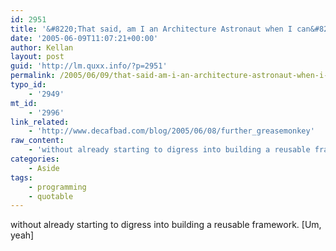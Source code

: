 ```yaml
---
id: 2951
title: '&#8220;That said, am I an Architecture Astronaut when I can&#8217;t get more than 10 minutes into a quick project&#8230;'
date: '2005-06-09T11:07:21+00:00'
author: Kellan
layout: post
guid: 'http://lm.quxx.info/?p=2951'
permalink: /2005/06/09/that-said-am-i-an-architecture-astronaut-when-i-cant-get-more-than-10-minutes-into-a-quick-project/
typo_id:
    - '2949'
mt_id:
    - '2996'
link_related:
    - 'http://www.decafbad.com/blog/2005/06/08/further_greasemonkey'
raw_content:
    - 'without already starting to digress into building a reusable framework. [Um, yeah]'
categories:
    - Aside
tags:
    - programming
    - quotable
---
```


without already starting to digress into building a reusable framework. [Um, yeah]